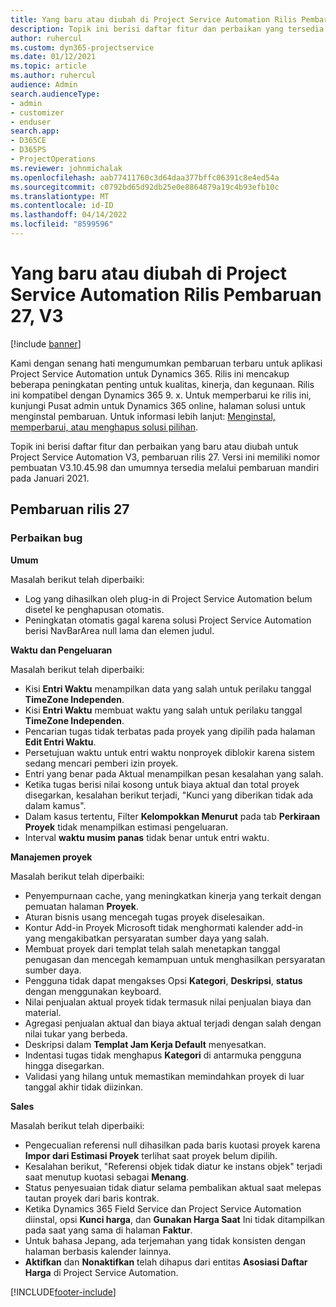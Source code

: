 ```yaml
---
title: Yang baru atau diubah di Project Service Automation Rilis Pembaruan 27, V3
description: Topik ini berisi daftar fitur dan perbaikan yang tersedia di Project Service Automation V3, pembaruan rilis 27, V3.
author: ruhercul
ms.custom: dyn365-projectservice
ms.date: 01/12/2021
ms.topic: article
ms.author: ruhercul
audience: Admin
search.audienceType:
- admin
- customizer
- enduser
search.app:
- D365CE
- D365PS
- ProjectOperations
ms.reviewer: johnmichalak
ms.openlocfilehash: aab77411760c3d64daa377bffc06391c8e4ed54a
ms.sourcegitcommit: c0792bd65d92db25e0e8864879a19c4b93efb10c
ms.translationtype: MT
ms.contentlocale: id-ID
ms.lasthandoff: 04/14/2022
ms.locfileid: "8599596"
---
```

# <a name="whats-new-or-changed-in-project-service-automation-update-release-27-v3"></a>Yang baru atau diubah di Project Service Automation Rilis Pembaruan 27, V3

[!include [banner](../includes/psa-now-project-operations.md)]

Kami dengan senang hati mengumumkan pembaruan terbaru untuk aplikasi Project Service Automation untuk Dynamics 365. Rilis ini mencakup beberapa peningkatan penting untuk kualitas, kinerja, dan kegunaan. Rilis ini kompatibel dengan Dynamics 365 9. x. Untuk memperbarui ke rilis ini, kunjungi Pusat admin untuk Dynamics 365 online, halaman solusi untuk menginstal pembaruan. Untuk informasi lebih lanjut: [Menginstal, memperbarui, atau menghapus solusi pilihan](/power-platform/admin/install-remove-preferred-solution).

Topik ini berisi daftar fitur dan perbaikan yang baru atau diubah untuk Project Service Automation V3, pembaruan rilis 27. Versi ini memiliki nomor pembuatan V3.10.45.98 dan umumnya tersedia melalui pembaruan mandiri pada Januari 2021.

## <a name="update-release-27"></a>Pembaruan rilis 27

### <a name="bug-fixes"></a>Perbaikan bug

**Umum**

Masalah berikut telah diperbaiki:

- Log yang dihasilkan oleh plug-in di Project Service Automation belum disetel ke penghapusan otomatis.
- Peningkatan otomatis gagal karena solusi Project Service Automation berisi NavBarArea null lama dan elemen judul.

**Waktu dan Pengeluaran**

Masalah berikut telah diperbaiki:

- Kisi **Entri Waktu** menampilkan data yang salah untuk perilaku tanggal **TimeZone Independen**.
- Kisi **Entri Waktu** membuat waktu yang salah untuk perilaku tanggal **TimeZone Independen**.
- Pencarian tugas tidak terbatas pada proyek yang dipilih pada halaman **Edit Entri Waktu**.
- Persetujuan waktu untuk entri waktu nonproyek diblokir karena sistem sedang mencari pemberi izin proyek.
- Entri yang benar pada Aktual menampilkan pesan kesalahan yang salah.
- Ketika tugas berisi nilai kosong untuk biaya aktual dan total proyek disegarkan, kesalahan berikut terjadi, "Kunci yang diberikan tidak ada dalam kamus".
- Dalam kasus tertentu, Filter **Kelompokkan Menurut** pada tab **Perkiraan Proyek** tidak menampilkan estimasi pengeluaran.
- Interval **waktu musim panas** tidak benar untuk entri waktu.

**Manajemen proyek**

Masalah berikut telah diperbaiki:

- Penyempurnaan cache, yang meningkatkan kinerja yang terkait dengan pemuatan halaman **Proyek**.
- Aturan bisnis usang mencegah tugas proyek diselesaikan.
- Kontur Add-in Proyek Microsoft tidak menghormati kalender add-in yang mengakibatkan persyaratan sumber daya yang salah.
- Membuat proyek dari templat telah salah menetapkan tanggal penugasan dan mencegah kemampuan untuk menghasilkan persyaratan sumber daya.
- Pengguna tidak dapat mengakses Opsi **Kategori**, **Deskripsi**, **status** dengan menggunakan keyboard.
- Nilai penjualan aktual proyek tidak termasuk nilai penjualan biaya dan material.
- Agregasi penjualan aktual dan biaya aktual terjadi dengan salah dengan nilai tukar yang berbeda.
- Deskripsi dalam **Templat Jam Kerja Default** menyesatkan.
- Indentasi tugas tidak menghapus **Kategori** di antarmuka pengguna hingga disegarkan.
- Validasi yang hilang untuk memastikan memindahkan proyek di luar tanggal akhir tidak diizinkan.

**Sales**

Masalah berikut telah diperbaiki:

- Pengecualian referensi null dihasilkan pada baris kuotasi proyek karena **Impor dari Estimasi Proyek** terlihat saat proyek belum dipilih.
- Kesalahan berikut, "Referensi objek tidak diatur ke instans objek" terjadi saat menutup kuotasi sebagai **Menang**.
- Status penyesuaian tidak diatur selama pembalikan aktual saat melepas tautan proyek dari baris kontrak.
- Ketika Dynamics 365 Field Service dan Project Service Automation diinstal, opsi **Kunci harga**, dan **Gunakan Harga Saat** Ini tidak ditampilkan pada saat yang sama di halaman **Faktur**.
- Untuk bahasa Jepang, ada terjemahan yang tidak konsisten dengan halaman berbasis kalender lainnya.
- **Aktifkan** dan **Nonaktifkan** telah dihapus dari entitas **Asosiasi Daftar Harga** di Project Service Automation.


[!INCLUDE[footer-include](../includes/footer-banner.md)]
